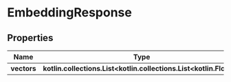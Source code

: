 
# EmbeddingResponse

## Properties
| Name | Type | Description | Notes |
| ------------ | ------------- | ------------- | ------------- |
| **vectors** | **kotlin.collections.List&lt;kotlin.collections.List&lt;kotlin.Float&gt;&gt;** |  |  [optional] |



